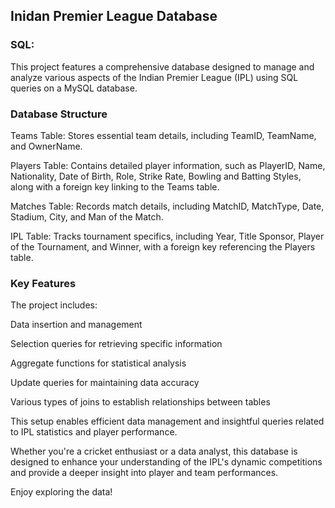 ## Inidan Premier League Database

### SQL:
This project features a comprehensive database designed to manage and analyze various aspects of the Indian Premier League (IPL) using SQL queries on a MySQL database.

### Database Structure

Teams Table: Stores essential team details, including TeamID, TeamName, and OwnerName.

Players Table: Contains detailed player information, such as PlayerID, Name, Nationality, Date of Birth, Role, Strike Rate, Bowling and Batting Styles, along with a foreign key linking to the Teams table.

Matches Table: Records match details, including MatchID, MatchType, Date, Stadium, City, and Man of the Match.

IPL Table: Tracks tournament specifics, including Year, Title Sponsor, Player of the Tournament, and Winner, with a foreign key referencing the Players table.

### Key Features

The project includes:

Data insertion and management

Selection queries for retrieving specific information

Aggregate functions for statistical analysis

Update queries for maintaining data accuracy

Various types of joins to establish relationships between tables

This setup enables efficient data management and insightful queries related to IPL statistics and player performance.

Whether you're a cricket enthusiast or a data analyst, this database is designed to enhance your understanding of the IPL's dynamic competitions and provide a deeper insight into player and team performances.

Enjoy exploring the data!
